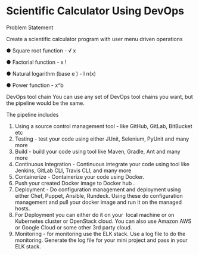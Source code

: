 # Scientific Calculator Using DevOps

Problem Statement

Create a scientific calculator program with user menu driven operations

● Square root function - √ x

● Factorial function - x !

● Natural logarithm (base е ) - l n(x)

● Power function - x^b

DevOps tool chain
You can use any set of DevOps tool chains you want, but the pipeline would be the same.

The pipeline includes

1. Using a source control management​ tool - like GitHub, GitLab, BitBucket etc
2. Testing - test your code using either JUnit, Selenium, PyUnit and many more
3. Build - build your code using tool like Maven, Gradle, Ant and many more
4. Continuous Integration​ - Continuous integrate your code using tool like Jenkins, GitLab CLI, Travis CLI, and many more
5. Containerize - Containerize your code using Docker.
6. Push your created Docker image to  Docker hub .
7. Deployment - Do configuration management and deployment using either Chef, Puppet, Ansible, Rundeck. Using these do configuration management and pull your docker image and run it on the managed hosts.
8. For Deployment you can either do it on your ​ local machine​ or on Kubernetes cluster or OpenStack cloud. You can also use Amazon AWS or Google Cloud or some other 3rd party cloud.
9. Monitoring - for monitoring use the ELK stack. Use a log file to do the monitoring. Generate the log file for your mini project and pass in your ELK stack.
